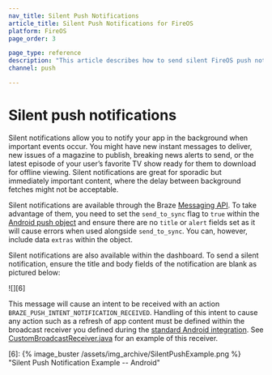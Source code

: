 ```yaml
---
nav_title: Silent Push Notifications
article_title: Silent Push Notifications for FireOS
platform: FireOS
page_order: 3

page_type: reference
description: "This article describes how to send silent FireOS push notifications, and potential use cases for when silent push notifications may be preferable."
channel: push

---
```


# Silent push notifications

Silent notifications allow you to notify your app in the background when important events occur. You might have new instant messages to deliver, new issues of a magazine to publish, breaking news alerts to send, or the latest episode of your user’s favorite TV show ready for them to download for offline viewing. Silent notifications are great for sporadic but immediately important content, where the delay between background fetches might not be acceptable.

Silent notifications are available through the Braze [Messaging API][2]. To take advantage of them, you need to set the `send_to_sync` flag to `true` within the [Android push object][3] and ensure there are no `title` or `alert` fields set as it will cause errors when used alongside `send_to_sync`. You can, however, include data `extras` within the object.

Silent notifications are also available within the dashboard. To send a silent notification, ensure the title and body fields of the notification are blank as pictured below:

![][6]

This message will cause an intent to be received with an action `BRAZE_PUSH_INTENT_NOTIFICATION_RECEIVED`. Handling of this intent to cause any action such as a refresh of app content must be defined within the broadcast receiver you defined during the [standard Android integration][4]. See [CustomBroadcastReceiver.java][5] for an example of this receiver.

[2]: {{site.baseurl}}/api/endpoints/messaging/
[3]: {{site.baseurl}}/api/objects_filters/messaging/android_object/
[4]: {{site.baseurl}}/developer_guide/platform_integration_guides/android/push_notifications/integration/standard_integration/#custom-handling-for-push-receipts-opens-dismissals-and-key-value-pairs
[5]: https://github.com/Appboy/appboy-android-sdk/blob/master/samples/custom-broadcast/src/main/java/com/braze/custombroadcast/CustomBroadcastReceiver.java
[6]: {% image_buster /assets/img_archive/SilentPushExample.png %} "Silent Push Notification Example -- Android"
